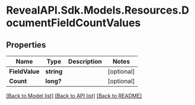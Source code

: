 # RevealAPI.Sdk.Models.Resources.DocumentFieldCountValues
## Properties

Name | Type | Description | Notes
------------ | ------------- | ------------- | -------------
**FieldValue** | **string** |  | [optional] 
**Count** | **long?** |  | [optional] 

[[Back to Model list]](../README.md#documentation-for-models) [[Back to API list]](../README.md#documentation-for-api-endpoints) [[Back to README]](../README.md)

